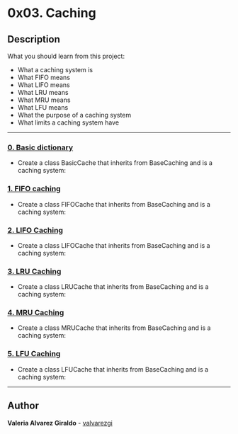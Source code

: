# 0x03. Caching

## Description

What you should learn from this project:

* What a caching system is
* What FIFO means
* What LIFO means
* What LRU means
* What MRU means
* What LFU means
* What the purpose of a caching system
* What limits a caching system have

---

### [0. Basic dictionary](./0-basic_cache.py)

* Create a class BasicCache that inherits from BaseCaching and is a caching system:

### [1. FIFO caching](./1-fifo_cache.py)

* Create a class FIFOCache that inherits from BaseCaching and is a caching system:

### [2. LIFO Caching](./2-lifo_cache.py)

* Create a class LIFOCache that inherits from BaseCaching and is a caching system:

### [3. LRU Caching](./3-lru_cache.py)

* Create a class LRUCache that inherits from BaseCaching and is a caching system:

### [4. MRU Caching](./4-mru_cache.py)

* Create a class MRUCache that inherits from BaseCaching and is a caching system:

### [5. LFU Caching](./100-lfu_cache.py)

* Create a class LFUCache that inherits from BaseCaching and is a caching system:

---

## Author

**Valeria Alvarez Giraldo** - [valvarezgi](https://github.com/valvarezgi)